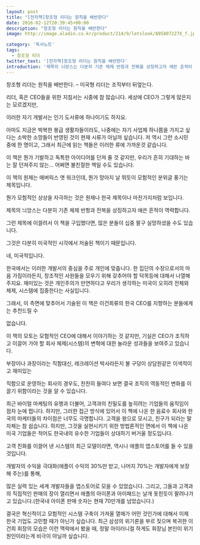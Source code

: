 ```yaml
---
layout: post
title: "[전자책]창조형 리더는 원칙을 배반한다"
date: 2016-02-12T20:39:45+00:00
description: "창조형 리더는 원칙을 배반한다"
image: http://image.aladin.co.kr/product/214/9/letslook/895807227X_f.jpg

category: '독서노트'  
tags: 
  - 창조형 리더
twitter_text: '[전자책]창조형 리더는 원칙을 배반한다'
introduction: '제목의 늬앙스는 다분히 기존 체제 반항과 전복을 상징하고자 애쓴 흔적이 역력합니다. 그런 제목에 이끌려서 이 책을 구입했다면, 많은 분들이 십중 팔구 실망하셨을 수도 있습니다.'
---
```


창조형 리더는 원칙을 배반한다. &#8211; 미국형 리더는 조직부터 뒤엎는다.

리더, 혹은 CEO들을 위한 지침서는 시중에 참 많습니다. 세상에 CEO가 그렇게 많은지는 모르겠지만,
  
이러한 자기 개발서는 인기 도서류에 하나이기도 하지요.
  
아마도 지금은 박복한 봉급 생활자들이라도, 나중에는 자기 사업체 하나쯤을 가지고 싶다는 소박한 소망들이 반영된 것이 현재 시류가 아닐까 싶습니다. 저 역시 그런 소시민 중에 한 명이고, 그래서 최근에 읽는 책들은 이러한 류에 가까운것 같습니다.
  
이 책은 뭔가 기발하고 독특한 아이디어를 던져 줄 것 같지만, 우리가 흔히 기대하는 바는 잘 던져주지 않는&#8230; 어쩌면 불친절한 책일 수도 있습니다.
  
이 책의 원제는 매버릭스 앳 워크인데, 뭔가 망아지 날 뛰듯이 모험적인 분위글 풍기는 제목입니다.
  
뭔가 모험적인 상상을 자극하는 것은 원재나 한국 제목이나 마찬가지처럼 보입니다. 

제목의 늬앙스는 다분히 기존 체제 반항과 전복을 상징하고자 애쓴 흔적이 역력합니다.
  
그런 제목에 이끌려서 이 책을 구입했다면, 많은 분들이 십중 팔구 실망하셨을 수도 있습니다.
  
그것은 다분히 미국적인 시각에서 저술된 책이기 때문입니다.

네, 미국적입니다.
  
한국에서는 이러한 개발서의 중심을 주로 개인에 맞춥니다. 한 집단의 수장으로서의 마음 가짐이라든지, 창조적인 사원들을 모우기 위해 갖추어야 할 덕목등에 대해서 나열해 주지요. 재미있는 것은 개인주의가 만연하다고 우리가 생각하는 미국이 오히려 전체와 체제, 시스템에 집중한다는 사실입니다.
  
그래서, 이 측면에 맞추어서 기술된 이 책은 이건희류의 한국 CEO를 지향하는 분들에게는 추천드릴 수
  
없습니다.

이 책의 모토는 모험적인 CEO에 대해서 이야기하는 것 같지만, 기실은 CEO가 조직하고 이끌어 가야 할 회사 체제(시스템)의 변혁에 대한 놀라운 성과들을 보여주고 있습니다.
  
부장이나 과장이라는 직함대신, 레크레이션 박사라든지 불 구덩이 상담원같은 이색적이고 재미있는
  
직함으로 운영하는 회사의 경우도, 찬찬히 들여다 보면 결국 조직의 역동적인 변화를 이끌기 위함이라는 것을 알 수 있습니다.

최근 바이럴 마케팅의 유행과 더불어, 고객과의 친밀도를 높히려는 기업들의 움직임이 점차 눈에 띕니다. 하지만, 그러한 접근 방식에 있어서 이 책에 나온 한 음료수 회사와 한국의 마케터들의 차이점은 너무도 극명합니다. 고객을 왕으로 모시고, 친구가 되라는 말 자체는 참 쉽습니다. 하지만, 그것을 실현시키기 위한 방법론적인 면에서 이 책에 나온 미국 기업들은 적어도 한국내의 유수한 기업들이 상대하기 버거울 정도입니다.

고객 친화를 이끌어 낸 시스템의 최근 모델이라면, 역시나 애플의 앱스토어를 들 수 있을 것입니다.
  
개발자의 수익을 극대화(애플이 수익의 30%만 받고, 나머지 70%는 개발자에게 보장해 주는)를 통해,
  
많은 실력 있는 세계 개발자들을 앱스토어로 모을 수 있었습니다. 그리고, 그들과 고객과의 직접적인 판매의 장이 열리면서 애플의 아이폰과 아이패드는 날개 돗힌듯이 팔려나가고 있습니다.(한국내 아이폰 판매 숫자는 현재 70만개를 넘었습니다.)

결국은 혁신적이고 모험적인 시스템 구축이 가져올 열매가 어떤 것인가에 대해서 이제 한국 기업도 고민할 때가 아닌가 싶습니다. 최근 삼성의 위기론을 부르 짖으며 복귀한 이건희 회장의 모습은 이런 맥락에서 봤을 때, 정말 아이러니컬 하게도 회장님 본인이 위기 원인이라는게 비극이 아닐까 싶습니다.
